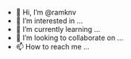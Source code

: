 - 👋 Hi, I’m @ramknv
- 👀 I’m interested in ...
- 🌱 I’m currently learning ...
- 💞️ I’m looking to collaborate on ...
- 📫 How to reach me ...

<!---
ramknv/ramknv is a ✨ special ✨ repository because its `README.md` (this file) appears on your GitHub profile.
You can click the Preview link to take a look at your changes.
--->
